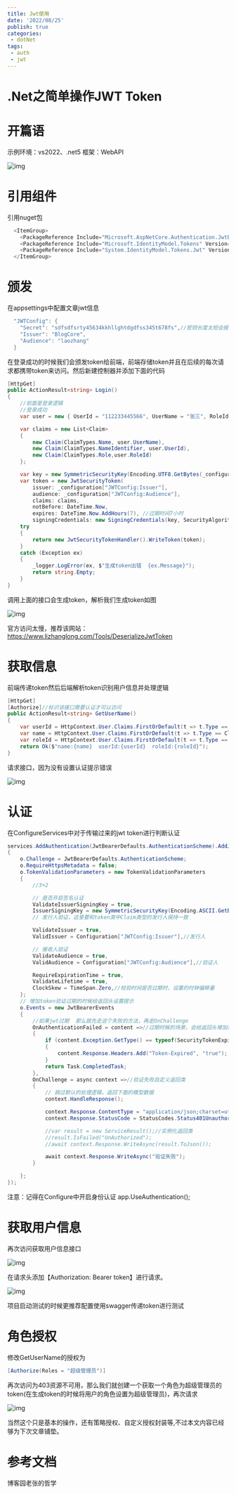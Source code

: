 ```yaml
---
title: Jwt使用
date: '2022/08/25'
publish: true
categories:
 - dotNet
tags:
 - auth
 - jwt
---
```

# .Net之简单操作JWT Token

# 开篇语

示例环境：vs2022、.net5  框架：WebAPI

![img](https://gitee.com/AZRNG/picture-storage/raw/master/kbms/202201082301096.png)

# 引用组件

引用nuget包

```csharp
  <ItemGroup>
    <PackageReference Include="Microsoft.AspNetCore.Authentication.JwtBearer" Version="5.0.7" />
    <PackageReference Include="Microsoft.IdentityModel.Tokens" Version="6.11.1" />
    <PackageReference Include="System.IdentityModel.Tokens.Jwt" Version="6.11.1" />
  </ItemGroup>
```

# 颁发

在appsettings中配置文章jwt信息

```csharp
  "JWTConfig": {
    "Secret": "sdfsdfsrty45634kkhllghtdgdfss345t678fs",//密钥长度太短会报出异常，最低16位
    "Issuer": "BlogCore",
    "Audience": "laozhang"
  }
```

在登录成功的时候我们会颁发token给前端，前端存储token并且在后续的每次请求都携带token来访问。然后新建控制器并添加下面的代码

```csharp
[HttpGet]
public ActionResult<string> Login()
{
    //前面是登录逻辑
    //登录成功
    var user = new { UserId = "112233445566", UserName = "张三", RoleId = "987654321" };

    var claims = new List<Claim>
    {
        new Claim(ClaimTypes.Name, user.UserName),
        new Claim(ClaimTypes.NameIdentifier, user.UserId),
        new Claim(ClaimTypes.Role,user.RoleId)
    };

    var key = new SymmetricSecurityKey(Encoding.UTF8.GetBytes(_configuration["JWTConfig:Secret"]));
    var token = new JwtSecurityToken(
        issuer: _configuration["JWTConfig:Issuer"],
        audience: _configuration["JWTConfig:Audience"],
        claims: claims,
        notBefore: DateTime.Now,
        expires: DateTime.Now.AddHours(7), //过期时间7小时
        signingCredentials: new SigningCredentials(key, SecurityAlgorithms.HmacSha256));
    try
    {
        return new JwtSecurityTokenHandler().WriteToken(token);
    }
    catch (Exception ex)
    {
        _logger.LogError(ex, $"生成token出错  {ex.Message}");
        return string.Empty;
    }
}
```

调用上面的接口会生成token，解析我们生成token如图

![img](https://gitee.com/AZRNG/picture-storage/raw/master/kbms/202201082301448.png)

官方访问太慢，推荐该网站：https://www.lizhanglong.com/Tools/DeserializeJwtToken

# 获取信息

前端传递token然后后端解析token识别用户信息并处理逻辑

```csharp
[HttpGet]
[Authorize]//标识该接口需要认证才可以访问
public ActionResult<string> GetUserName()
{
    var userId = HttpContext.User.Claims.FirstOrDefault(t => t.Type == ClaimTypes.NameIdentifier)?.Value ?? string.Empty;
    var name = HttpContext.User.Claims.FirstOrDefault(t => t.Type == ClaimTypes.Name)?.Value ?? string.Empty;
    var roleId = HttpContext.User.Claims.FirstOrDefault(t => t.Type == ClaimTypes.Role)?.Value ?? string.Empty;
    return Ok($"name:{name}  userId:{userId}  roleId:{roleId}");
}
```

请求接口，因为没有设置认证提示错误

![img](https://gitee.com/AZRNG/picture-storage/raw/master/kbms/202201082301341.png)

# 认证

在ConfigureServices中对于传输过来的jwt token进行判断认证

```csharp
services.AddAuthentication(JwtBearerDefaults.AuthenticationScheme).AddJwtBearer(o =>//认证
{
    o.Challenge = JwtBearerDefaults.AuthenticationScheme;
    o.RequireHttpsMetadata = false;
    o.TokenValidationParameters = new TokenValidationParameters
    {
        //3+2

        // 是否开启签名认证
        ValidateIssuerSigningKey = true,
        IssuerSigningKey = new SymmetricSecurityKey(Encoding.ASCII.GetBytes(Configuration["JWTConfig:Secret"])),
        // 发行人验证，这里要和token类中Claim类型的发行人保持一致

        ValidateIssuer = true,
        ValidIssuer = Configuration["JWTConfig:Issuer"],//发行人

        // 接收人验证
        ValidateAudience = true,
        ValidAudience = Configuration["JWTConfig:Audience"],//验证人

        RequireExpirationTime = true,
        ValidateLifetime = true,
        ClockSkew = TimeSpan.Zero,//校验时间是否过期时，设置的时钟偏移量
    };
    // 增加token验证过期的时候给返回头设置提示
    o.Events = new JwtBearerEvents
    {
        //如果jwt过期  那么就先走这个失败的方法，再走OnChallenge
        OnAuthenticationFailed = content =>//过期时候的场景，会给返回头增加标识
        {
            if (content.Exception.GetType() == typeof(SecurityTokenExpiredException))
            {
                content.Response.Headers.Add("Token-Expired", "true");
            }
            return Task.CompletedTask;
        },
        OnChallenge = async context =>//验证失败自定义返回类
        {
            // 跳过默认的处理逻辑，返回下面的模型数据
            context.HandleResponse();

            context.Response.ContentType = "application/json;charset=utf-8";
            context.Response.StatusCode = StatusCodes.Status401Unauthorized;

            //var result = new ServiceResult();//实例化返回类
            //result.IsFailed("UnAuthorized");
            //await context.Response.WriteAsync(result.ToJson());

            await context.Response.WriteAsync("验证失败");
        }

    };
});
```

注意：记得在Configure中开启身份认证 app.UseAuthentication();

# 获取用户信息

再次访问获取用户信息接口

![img](https://gitee.com/AZRNG/picture-storage/raw/master/kbms/202201082301856.png)

在请求头添加【Authorization: Bearer token】进行请求。

![img](https://gitee.com/AZRNG/picture-storage/raw/master/kbms/202201082301111.png)

项目启动测试的时候更推荐配置使用swagger传递token进行测试

# 角色授权

修改GetUserName的授权为

```csharp
[Authorize(Roles = "超级管理员")]
```

再次访问为403资源不可用，那么我们就创建一个获取一个角色为超级管理员的token(在生成token的时候将用户的角色设置为超级管理员)，再次请求

![img](https://gitee.com/AZRNG/picture-storage/raw/master/kbms/202201082301767.png)

当然这个只是基本的操作，还有策略授权、自定义授权封装等,不过本文内容已经够为下次文章铺垫。

# 参考文档

博客园老张的哲学